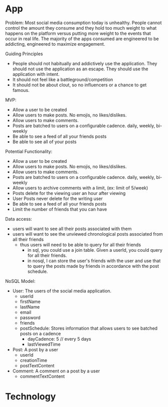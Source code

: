 # App

Problem: Most social media consumption today is unhealthy. People cannot control the amount they consume and they hold too much weight to what happens on the platform versus putting more weight to the events that occur in real life. The majority of the apps consumed are engineered to be addicting, engineered to maximize engagement.

Guiding Principles
- People should not habitually and addictively use the application. They should not use the application as an escape. They should use the application with intent.
- It should not feel like a battleground/competition
- It should not be about clout, so no influencers or a chance to get famous.


MVP:
- Allow a user to be created
- Allow users to make posts. No emojis, no likes/dislikes.
- Allow users to make comments.
- Posts are batched to users on a configurable cadence. daily, weekly, bi-weekly
- Be able to see a feed of all your friends posts
- Be able to see all of your posts


Potential Functionality:
- Allow a user to be created
- Allow users to make posts. No emojis, no likes/dislikes.
- Allow users to make comments.
- Posts are batched to users on a configurable cadence. daily, weekly, bi-weekly
- Allow users to archive comments with a limit, (ex: limit of 5/week)
- Posts delete for the viewing user an hour after viewing 
- User Posts never delete for the writing user
- Be able to see a feed of all your friends posts
- Limit the number of friends that you can have


Data access:
- users will want to see all their posts associated with them
- users will want to see the unviewed chronological posts associated from all their friends
  - thus users will need to be able to query for all their friends
    - in sql, you could use a join table. Given a userId, you could query for all their friends.
    - in nosql, I can store the user's friends with the user and use that to query the posts made by friends in accordance with the post schedule.

NoSQL Model:
- User: The users of the social media application.
  - userId
  - firstName
  - lastName
  - email
  - password
  - friends
  - postSchedule: Stores information that allows users to see batched posts on a cadence
    - dayCadence: 5 // every 5 days
    - lastViewedTime
- Post: A post by a user
  - userId
  - creationTime
  - postTextContent
- Comment: A comment on a post by a user
  - commentTextContent
  


# Technology

